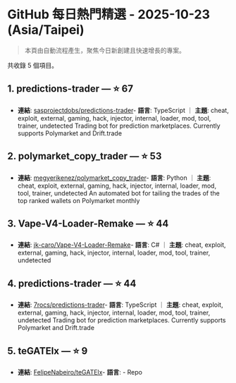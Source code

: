 # GitHub 每日熱門精選 - 2025-10-23 (Asia/Taipei)

> 本頁由自動流程產生，聚焦今日新創建且快速增長的專案。

共收錄 5 個項目。

## 1. predictions-trader — ⭐ 67

- **連結**: [sasprojectdobs/predictions-trader](https://github.com/sasprojectdobs/predictions-trader)- **語言**: TypeScript ｜ **主題**: cheat, exploit, external, gaming, hack, injector, internal, loader, mod, tool, trainer, undetected
Trading bot for prediction marketplaces. Currently supports Polymarket and Drift.trade

## 2. polymarket_copy_trader — ⭐ 53

- **連結**: [megyerikenez/polymarket_copy_trader](https://github.com/megyerikenez/polymarket_copy_trader)- **語言**: Python ｜ **主題**: cheat, exploit, external, gaming, hack, injector, internal, loader, mod, tool, trainer, undetected
An automated bot for tailing the trades of the top ranked wallets on Polymarket monthly

## 3. Vape-V4-Loader-Remake — ⭐ 44

- **連結**: [jk-caro/Vape-V4-Loader-Remake](https://github.com/jk-caro/Vape-V4-Loader-Remake)- **語言**: C# ｜ **主題**: cheat, exploit, external, gaming, hack, injector, internal, loader, mod, tool, trainer, undetected


## 4. predictions-trader — ⭐ 44

- **連結**: [7rocs/predictions-trader](https://github.com/7rocs/predictions-trader)- **語言**: TypeScript ｜ **主題**: cheat, exploit, external, gaming, hack, injector, internal, loader, mod, tool, trainer, undetected
Trading bot for prediction marketplaces. Currently supports Polymarket and Drift.trade

## 5. teGATElx — ⭐ 9

- **連結**: [FelipeNabeiro/teGATElx](https://github.com/FelipeNabeiro/teGATElx)- **語言**: -
Repo


